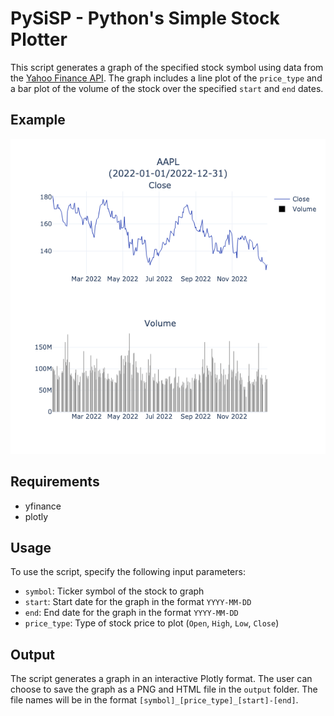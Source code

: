 # PySiSP - Python's Simple Stock Plotter

This script generates a graph of the specified stock symbol using data from the [Yahoo Finance API](https://finance.yahoo.com/). The graph includes a line plot of the `price_type` and a bar plot of the volume of the stock over the specified `start` and `end` dates.

## Example
![Example output (.png and .html available)](/AAPL_Close_2022-01-01-2022-12-31.png)

## Requirements

- yfinance
- plotly

## Usage

To use the script, specify the following input parameters:
- `symbol`: Ticker symbol of the stock to graph
- `start`: Start date for the graph in the format `YYYY-MM-DD`
- `end`: End date for the graph in the format `YYYY-MM-DD`
- `price_type`: Type of stock price to plot (`Open`, `High`, `Low`, `Close`)

## Output

The script generates a graph in an interactive Plotly format. The user can choose to save the graph as a PNG and HTML file in the `output` folder. The file names will be in the format `[symbol]_[price_type]_[start]-[end]`.
